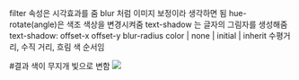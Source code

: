 filter 속성은 시각효과를 줌 blur 처럼 이미지 보정이라 생각하면 됨
hue-rotate(angle)은 색조 색상을 변경시켜줌
text-shadow 는 글자의 그림자를 생성해줌
text-shadow: offset-x offset-y blur-radius color | none | initial | inherit
수평거리, 수직 거리, 흐림 색 순서임

#결과 색이 무지개 빛으로 변함
<img src="result.png">
